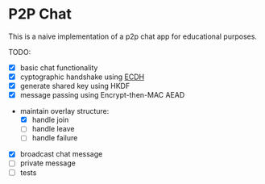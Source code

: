 # P2P Chat

This is a naive implementation of a p2p chat app for educational purposes.

TODO:

- [X] basic chat functionality
- [X] cyptographic handshake using [ECDH](https://en.wikipedia.org/wiki/Elliptic-curve_Diffie%E2%80%93Hellman)
- [X] generate shared key using HKDF
- [X] message passing using Encrypt-then-MAC AEAD
- maintain overlay structure:
   - [X] handle join
   - [ ] handle leave
   - [ ] handle failure
- [X] broadcast chat message
- [ ] private message
- [ ] tests
